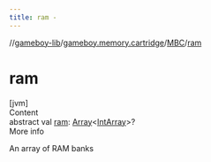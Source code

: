 ```yaml
---
title: ram -
---
```

//[gameboy-lib](../../index.md)/[gameboy.memory.cartridge](../index.md)/[MBC](index.md)/[ram](ram.md)



# ram  
[jvm]  
Content  
abstract val [ram](ram.md): [Array](https://kotlinlang.org/api/latest/jvm/stdlib/kotlin/-array/index.html)<[IntArray](https://kotlinlang.org/api/latest/jvm/stdlib/kotlin/-int-array/index.html)>?  
More info  


An array of RAM banks

  



